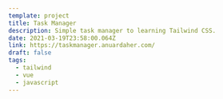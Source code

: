 ```yaml
---
template: project
title: Task Manager
description: Simple task manager to learning Tailwind CSS.
date: 2021-03-19T23:58:00.064Z
link: https://taskmanager.anuardaher.com/
draft: false
tags:
  - tailwind
  - vue
  - javascript
---
```

